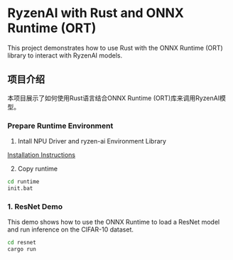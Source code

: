 # RyzenAI with Rust and ONNX Runtime (ORT)

This project demonstrates how to use Rust with the ONNX Runtime (ORT) library to interact with RyzenAI models.

## 项目介绍

本项目展示了如何使用Rust语言结合ONNX Runtime (ORT)库来调用RyzenAI模型。


### Prepare Runtime Environment

1. Intall NPU Driver and ryzen-ai Environment Library

[Installation Instructions](https://ryzenai.docs.amd.com/en/latest/inst.html)

2. Copy runtime
```sh
cd runtime
init.bat
```

### 1. ResNet Demo
This demo shows how to use the ONNX Runtime to load a ResNet model and run inference on the CIFAR-10 dataset.
```sh
cd resnet
cargo run
```
